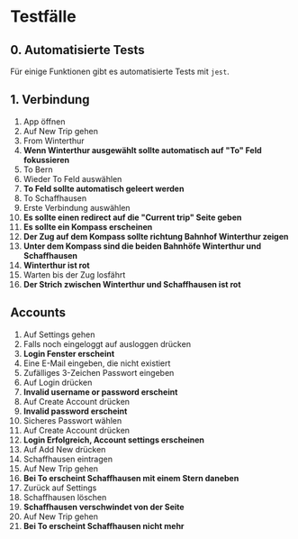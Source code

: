 # Testfälle

## 0. Automatisierte Tests

Für einige Funktionen gibt es automatisierte Tests mit `jest`.

## 1. Verbindung

1. App öffnen
2. Auf New Trip gehen
3. From Winterthur
4. **Wenn Winterthur ausgewählt sollte automatisch auf "To" Feld fokussieren**
5. To Bern
6. Wieder To Feld auswählen
7. **To Feld sollte automatisch geleert werden**
8. To Schaffhausen
9. Erste Verbindung auswählen
10. **Es sollte einen redirect auf die "Current trip" Seite geben**
11. **Es sollte ein Kompass erscheinen**
12. **Der Zug auf dem Kompass sollte richtung Bahnhof Winterthur zeigen**
13. **Unter dem Kompass sind die beiden Bahnhöfe Winterthur und Schaffhausen**
14. **Winterthur ist rot**
15. Warten bis der Zug losfährt
16. **Der Strich zwischen Winterthur und Schaffhausen ist rot**

## Accounts

1. Auf Settings gehen
2. Falls noch eingeloggt auf ausloggen drücken
3. **Login Fenster erscheint**
4. Eine E-Mail eingeben, die nicht existiert
5. Zufälliges 3-Zeichen Passwort eingeben
6. Auf Login drücken
7. **Invalid username or password erscheint**
8. Auf Create Account drücken
9. **Invalid password erscheint**
10. Sicheres Passwort wählen
11. Auf Create Account drücken
12. **Login Erfolgreich, Account settings erscheinen**
13. Auf Add New drücken
14. Schaffhausen eintragen
15. Auf New Trip gehen
16. **Bei To erscheint Schaffhausen mit einem Stern daneben**
17. Zurück auf Settings
18. Schaffhausen löschen
19. **Schaffhausen verschwindet von der Seite**
20. Auf New Trip gehen
21. **Bei To erscheint Schaffhausen nicht mehr**
